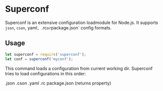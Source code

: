 Superconf
=========

Superconf is an extensive configuration loadmodule for Node.js.
It supports `json`, `cson`, yaml`, `.rc` or `package.json` config formats.

## Usage

```js
let superconf = require('superconf');
let conf = superconf('myconf');

```

This command loads a configuration from current working dir.
Superconf tries to load configurations in this order:

<name>.json
<name>.cson
<name>.yaml
.<name>rc
package.json (returns <name> property)
